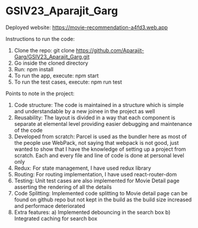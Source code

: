 # GSIV23_Aparajit_Garg

Deployed website: https://movie-recommendation-a4fd3.web.app

Instructions to run the code:
1) Clone the repo: git clone https://github.com/Aparajit-Garg/GSIV23_Aparajit_Garg.git
2) Go inside the cloned directory
3) Run: npm install
4) To run the app, execute: npm start
5) To run the test cases, execute: npm run test

Points to note in the project:
1) Code structure: The code is maintained in a structure which is simple
                   and understandable by a new joinee in the project as well
2) Reusability: The layout is divided in a way that each component is separate
at elemental level providing easier debugging and maintenance of the code
3) Developed from scratch: Parcel is used as the bundler here as most of the people
                           use WebPack, not saying that webpack is not good, just wanted to show that I have the knowledge of setting up a project from scratch. Each and every file and line of code is done at personal level only
4) Redux: For state management, I have used redux library
5) Routing: For routing implementation, I have used react-router-dom
6) Testing: Unit test cases are also implemented for Movie Detail page asserting the
            rendering of all the details
7) Code Splitting: Implemented code splitting to Movie detail page can be found on
                   github repo but not kept in the build as the build size increased
                   and performace deteriorated
8) Extra features: 
    a) Implemented debouncing in the search box
    b) Integrated caching for search box